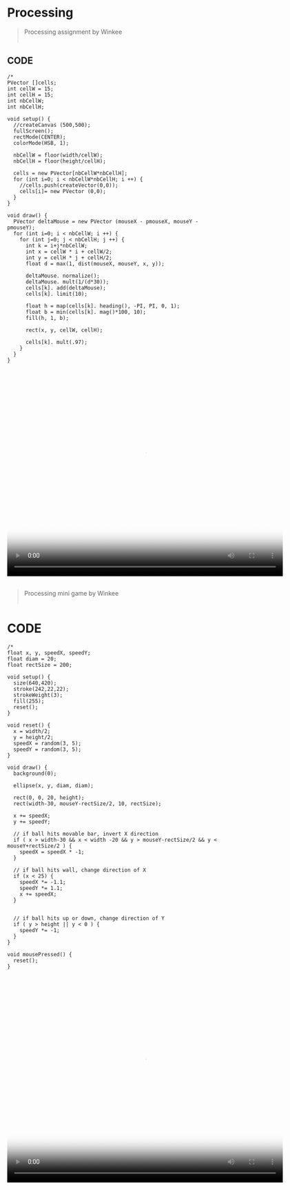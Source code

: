 # Processing

> Processing assignment by Winkee <br><br>


## CODE

```Processing
/*
PVector []cells;
int cellW = 15;
int cellH = 15;
int nbCellW;
int nbCellH;

void setup() {
  //createCanvas (500,500);
  fullScreen();
  rectMode(CENTER);
  colorMode(HSB, 1);
  
  nbCellW = floor(width/cellW);
  nbCellH = floor(height/cellH);
  
  cells = new PVector[nbCellW*nbCellH];
  for (int i=0; i < nbCellW*nbCellH; i ++) {
    //cells.push(createVector(0,0));
    cells[i]= new PVector (0,0); 
  }
}

void draw() {
  PVector deltaMouse = new PVector (mouseX - pmouseX, mouseY - pmouseY);
  for (int i=0; i < nbCellW; i ++) {
    for (int j=0; j < nbCellH; j ++) {
      int k = i+j*nbCellW;
      int x = cellW * i + cellW/2;
      int y = cellH * j + cellH/2;
      float d = max(1, dist(mouseX, mouseY, x, y));
      
      deltaMouse. normalize();
      deltaMouse. mult(1/(d*30));
      cells[k]. add(deltaMouse);
      cells[k]. limit(10);
      
      float h = map(cells[k]. heading(), -PI, PI, 0, 1);
      float b = min(cells[k]. mag()*100, 10);
      fill(h, 1, b);
      
      rect(x, y, cellW, cellH);
      
      cells[k]. mult(.97);
    }
  }
}  
```
<video width="640" height="480" poster="img/processing%20logo.jpg" controls>
   <source src="img/Brush%20by%20wink.gif" type="video/gif">
   <source src="movie.ogg" type="video/ogg">
</video>
<br>
<br>

> Processing mini game by Winkee <br><br>

# CODE

```Processing
/*
float x, y, speedX, speedY;
float diam = 20;
float rectSize = 200;

void setup() {
  size(640,420);
  stroke(242,22,22);
  strokeWeight(3);
  fill(255);
  reset();
}

void reset() {
  x = width/2;
  y = height/2;
  speedX = random(3, 5);
  speedY = random(3, 5);
}

void draw() { 
  background(0);
  
  ellipse(x, y, diam, diam);

  rect(0, 0, 20, height);
  rect(width-30, mouseY-rectSize/2, 10, rectSize);

  x += speedX;
  y += speedY;

  // if ball hits movable bar, invert X direction
  if ( x > width-30 && x < width -20 && y > mouseY-rectSize/2 && y < mouseY+rectSize/2 ) {
    speedX = speedX * -1;
  } 

  // if ball hits wall, change direction of X
  if (x < 25) {
    speedX *= -1.1;
    speedY *= 1.1;
    x += speedX;
  }


  // if ball hits up or down, change direction of Y   
  if ( y > height || y < 0 ) {
    speedY *= -1;
  }
}

void mousePressed() {
  reset();
}
```
<video width="640" height="480" poster="img/processing%20logo.jpg" controls>
   <source src="img/PINGPONG%20by%20wink.gif" type="video/gif">
   <source src="movie.ogg" type="video/ogg">
</video>
<br>
<br>